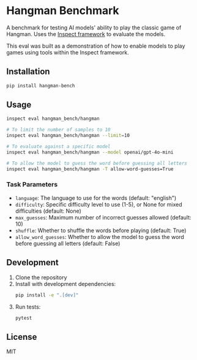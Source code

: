 # Hangman Benchmark

A benchmark for testing AI models' ability to play the classic game of Hangman.
Uses the [Inspect framework](https://github.com/UKGovernmentBEIS/inspect_ai) to evaluate the models.

This eval was built as a demonstration of how to enable models to play games using tools within the Inspect framework.

## Installation

```bash
pip install hangman-bench
```

## Usage

```bash
inspect eval hangman_bench/hangman

# To limit the number of samples to 10
inspect eval hangman_bench/hangman --limit=10

# To evaluate against a specific model
inspect eval hangman_bench/hangman --model openai/gpt-4o-mini

# To allow the model to guess the word before guessing all letters
inspect eval hangman_bench/hangman -T allow-word-guesses=True
```

### Task Parameters

- `language`: The language to use for the words (default: "english")
- `difficulty`: Specific difficulty level to use (1-5), or None for mixed difficulties (default: None)
- `max_guesses`: Maximum number of incorrect guesses allowed (default: 10)
- `shuffle`: Whether to shuffle the words before playing (default: True)
- `allow_word_guesses`: Whether to allow the model to guess the word before guessing all letters (default: False)

## Development

1. Clone the repository
2. Install with development dependencies:
   ```bash
   pip install -e ".[dev]"
   ```
3. Run tests:
   ```bash
   pytest
   ```

## License

MIT
